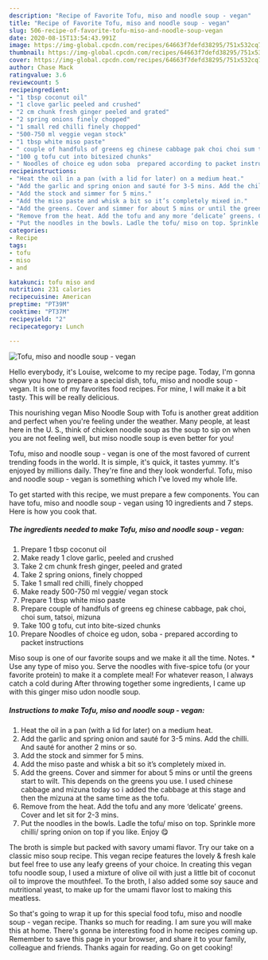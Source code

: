 ```yaml
---
description: "Recipe of Favorite Tofu, miso and noodle soup - vegan"
title: "Recipe of Favorite Tofu, miso and noodle soup - vegan"
slug: 506-recipe-of-favorite-tofu-miso-and-noodle-soup-vegan
date: 2020-08-15T13:54:43.991Z
image: https://img-global.cpcdn.com/recipes/64663f7defd38295/751x532cq70/tofu-miso-and-noodle-soup-vegan-recipe-main-photo.jpg
thumbnail: https://img-global.cpcdn.com/recipes/64663f7defd38295/751x532cq70/tofu-miso-and-noodle-soup-vegan-recipe-main-photo.jpg
cover: https://img-global.cpcdn.com/recipes/64663f7defd38295/751x532cq70/tofu-miso-and-noodle-soup-vegan-recipe-main-photo.jpg
author: Chase Mack
ratingvalue: 3.6
reviewcount: 5
recipeingredient:
- "1 tbsp coconut oil"
- "1 clove garlic peeled and crushed"
- "2 cm chunk fresh ginger peeled and grated"
- "2 spring onions finely chopped"
- "1 small red chilli finely chopped"
- "500-750 ml veggie vegan stock"
- "1 tbsp white miso paste"
- " couple of handfuls of greens eg chinese cabbage pak choi choi sum tatsoi mizuna"
- "100 g tofu cut into bitesized chunks"
- " Noodles of choice eg udon soba  prepared according to packet instructions"
recipeinstructions:
- "Heat the oil in a pan (with a lid for later) on a medium heat."
- "Add the garlic and spring onion and sauté for 3-5 mins. Add the chilli. And sauté for another 2 mins or so."
- "Add the stock and simmer for 5 mins."
- "Add the miso paste and whisk a bit so it’s completely mixed in."
- "Add the greens. Cover and simmer for about 5 mins or until the greens start to wilt. This depends on the greens you use. I used chinese cabbage and mizuna today so i added the cabbage at this stage and then the mizuna at the same time as the tofu."
- "Remove from the heat. Add the tofu and any more ‘delicate’ greens. Cover and let sit for 2-3 mins."
- "Put the noodles in the bowls. Ladle the tofu/ miso on top. Sprinkle more chilli/ spring onion on top if you like. Enjoy 😋"
categories:
- Recipe
tags:
- tofu
- miso
- and

katakunci: tofu miso and 
nutrition: 231 calories
recipecuisine: American
preptime: "PT39M"
cooktime: "PT37M"
recipeyield: "2"
recipecategory: Lunch

---
```



![Tofu, miso and noodle soup - vegan](https://img-global.cpcdn.com/recipes/64663f7defd38295/751x532cq70/tofu-miso-and-noodle-soup-vegan-recipe-main-photo.jpg)

Hello everybody, it's Louise, welcome to my recipe page. Today, I'm gonna show you how to prepare a special dish, tofu, miso and noodle soup - vegan. It is one of my favorites food recipes. For mine, I will make it a bit tasty. This will be really delicious.

This nourishing vegan Miso Noodle Soup with Tofu is another great addition and perfect when you&#39;re feeling under the weather. Many people, at least here in the U. S., think of chicken noodle soup as the soup to sip on when you are not feeling well, but miso noodle soup is even better for you!

Tofu, miso and noodle soup - vegan is one of the most favored of current trending foods in the world. It is simple, it's quick, it tastes yummy. It's enjoyed by millions daily. They're fine and they look wonderful. Tofu, miso and noodle soup - vegan is something which I've loved my whole life.


To get started with this recipe, we must prepare a few components. You can have tofu, miso and noodle soup - vegan using 10 ingredients and 7 steps. Here is how you cook that.

<!--inarticleads1-->

##### The ingredients needed to make Tofu, miso and noodle soup - vegan:

1. Prepare 1 tbsp coconut oil
1. Make ready 1 clove garlic, peeled and crushed
1. Take 2 cm chunk fresh ginger, peeled and grated
1. Take 2 spring onions, finely chopped
1. Take 1 small red chilli, finely chopped
1. Make ready 500-750 ml veggie/ vegan stock
1. Prepare 1 tbsp white miso paste
1. Prepare  couple of handfuls of greens eg chinese cabbage, pak choi, choi sum, tatsoi, mizuna
1. Take 100 g tofu, cut into bite-sized chunks
1. Prepare  Noodles of choice eg udon, soba - prepared according to packet instructions


Miso soup is one of our favorite soups and we make it all the time. Notes. * Use any type of miso you. Serve the noodles with five-spice tofu (or your favorite protein) to make it a complete meal! For whatever reason, I always catch a cold during After throwing together some ingredients, I came up with this ginger miso udon noodle soup. 

<!--inarticleads2-->

##### Instructions to make Tofu, miso and noodle soup - vegan:

1. Heat the oil in a pan (with a lid for later) on a medium heat.
1. Add the garlic and spring onion and sauté for 3-5 mins. Add the chilli. And sauté for another 2 mins or so.
1. Add the stock and simmer for 5 mins.
1. Add the miso paste and whisk a bit so it’s completely mixed in.
1. Add the greens. Cover and simmer for about 5 mins or until the greens start to wilt. This depends on the greens you use. I used chinese cabbage and mizuna today so i added the cabbage at this stage and then the mizuna at the same time as the tofu.
1. Remove from the heat. Add the tofu and any more ‘delicate’ greens. Cover and let sit for 2-3 mins.
1. Put the noodles in the bowls. Ladle the tofu/ miso on top. Sprinkle more chilli/ spring onion on top if you like. Enjoy 😋


The broth is simple but packed with savory umami flavor. Try our take on a classic miso soup recipe. This vegan recipe features the lovely &amp; fresh kale but feel free to use any leafy greens of your choice. In creating this vegan tofu noodle soup, I used a mixture of olive oil with just a little bit of coconut oil to improve the mouthfeel. To the broth, I also added some soy sauce and nutritional yeast, to make up for the umami flavor lost to making this meatless. 

So that's going to wrap it up for this special food tofu, miso and noodle soup - vegan recipe. Thanks so much for reading. I am sure you will make this at home. There's gonna be interesting food in home recipes coming up. Remember to save this page in your browser, and share it to your family, colleague and friends. Thanks again for reading. Go on get cooking!

